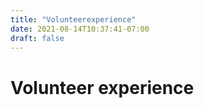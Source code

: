 ```yaml
---
title: "Volunteerexperience"
date: 2021-08-14T10:37:41-07:00
draft: false
---
```


# Volunteer experience